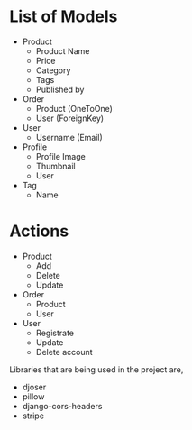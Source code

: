 # List of Models

- Product
    - Product Name
    - Price
    - Category
    - Tags
    - Published by
- Order
    - Product (OneToOne)
    - User (ForeignKey)
- User
    - Username (Email)
- Profile
    - Profile Image
    - Thumbnail
    - User
- Tag
    - Name


# Actions
    
- Product
    - Add
    - Delete
    - Update
- Order
    - Product
    - User
- User
    - Registrate
    - Update
    - Delete account


Libraries that are being used in the project are,
* djoser
* pillow
* django-cors-headers
* stripe
